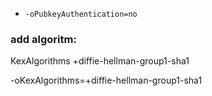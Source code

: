 * `-oPubkeyAuthentication=no`


### add algoritm:

KexAlgorithms +diffie-hellman-group1-sha1

-oKexAlgorithms=+diffie-hellman-group1-sha1
